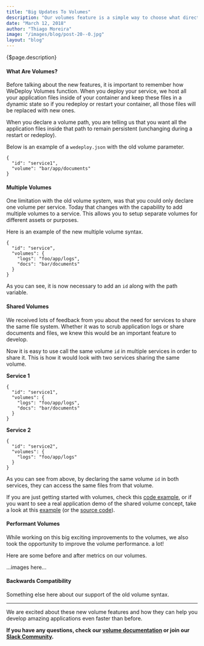 ```yaml
---
title: "Big Updates To Volumes"
description: "Our volumes feature is a simple way to choose what directory of your service you want to be persistent. This kind of persistent file system is very important for many applications and so that's why we are excited to share some big improvements we've made to our volumes."
date: "March 12, 2018"
author: "Thiago Moreira"
image: "/images/blog/post-20--0.jpg"
layout: "blog"
---
```


<article>

{$page.description}

#### What Are Volumes?

Before talking about the new features, it is important to remember how WeDeploy Volumes function. When you deploy your service, we host all your application files inside of your container and keep these files in a dynamic state so if you redeploy or restart your container, all those files will be replaced with new ones. 

When you declare a volume path, you are telling us that you want all the application files inside that path to remain persistent (unchanging during a restart or redeploy).

Below is an example of a `wedeploy.json` with the old volume parameter.

```application/json
{
  "id": "service1",
  "volume": "bar/app/documents"
}
```

#### Multiple Volumes

One limitation with the old volume system, was that you could only declare one volume per service. Today that changes with the capability to add multiple volumes to a service. This allows you to setup separate volumes for different assets or purposes.

Here is an example of the new multiple volume syntax.

```application/json
{
  "id": "service",
  "volumes": {
    "logs": "foo/app/logs",
    "docs": "bar/documents"
  }
}
```

As you can see, it is now necessary to add an `id` along with the path variable. 

#### Shared Volumes

We received lots of feedback from you about the need for services to share the same file system. Whether it was to scrub application logs or share documents and files, we knew this would be an important feature to develop.

Now it is easy to use call the same volume `id` in multiple services in order to share it. This is how it would look with two services sharing the same volume.

**Service 1**

```application/json
{
  "id": "service1",
  "volumes": {
    "logs": "foo/app/logs",
    "docs": "bar/documents"
  }
}
```

**Service 2**

```application/json
{
  "id": "service2",
  "volumes": {
    "logs": "foo/app/logs"
  }
}
```

As you can see from above, by declaring the same volume `id` in both services, they can access the same files from that volume.

If you are just getting started with volumes, check this [code example](https://github.com/wedeploy-examples/volumes-example), or if you want to see a real application demo of the shared volume concept, take a look at this [example](https://forsale.wedeploy.io) (or the [source code](https://github.com/wedeploy-examples/forsale-example)).


#### Performant Volumes

While working on this big exciting improvements to the volumes, we also took the opportunity to improve the volume performance. a lot!

Here are some before and after metrics on our volumes.

...images here...

#### Backwards Compatibility

Something else here about our support of the old volume syntax.

---

We are excited about these new volume features and how they can help you develop amazing applications even faster than before. 

**If you have any questions, check our [volume documentation](https://wedeploy.com/docs/deploy/configuring-deployments/#volumes) or join our [Slack Community](https://chat.wedeploy.com).**

</article>
